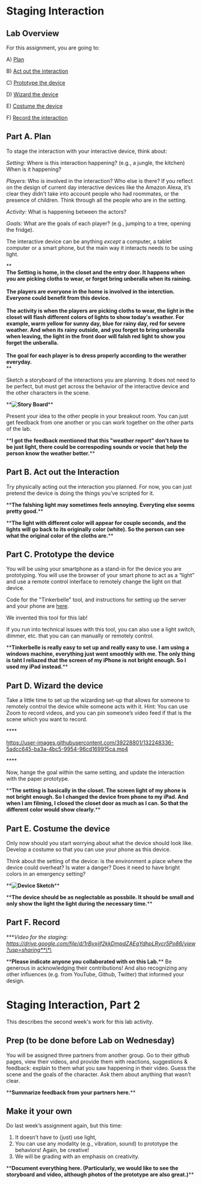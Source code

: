 

# Staging Interaction

## Lab Overview
For this assignment, you are going to:

A) [Plan](#part-a-plan) 

B) [Act out the interaction](#part-b-act-out-the-interaction) 

C) [Prototype the device](#part-c-prototype-the-device)

D) [Wizard the device](#part-d-wizard-the-device) 

E) [Costume the device](#part-e-costume-the-device)

F) [Record the interaction](#part-f-record)


## Part A. Plan 

To stage the interaction with your interactive device, think about:

_Setting:_ Where is this interaction happening? (e.g., a jungle, the kitchen) When is it happening?

_Players:_ Who is involved in the interaction? Who else is there? If you reflect on the design of current day interactive devices like the Amazon Alexa, it’s clear they didn’t take into account people who had roommates, or the presence of children. Think through all the people who are in the setting.

_Activity:_ What is happening between the actors?

_Goals:_ What are the goals of each player? (e.g., jumping to a tree, opening the fridge). 

The interactive device can be anything *except* a computer, a tablet computer or a smart phone, but the main way it interacts needs to be using light.

\*\***<br>
The Setting is home, in the closet and the entry door. It happens when you are picking cloths to wear, or forget bring unberalla when its raining.<br><br>
The players are everyone in the home is involved in the interction. Everyone could benefit from this device.<br><br>
The activity is when the players are picking cloths to wear, the light in the closet will flash different colors of lights to show today's weather. For example, warm yellow for sunny day, blue for rainy day, red for severe weather. And when its rainy outside, and you forget to bring unberalla when leaving, the light in the front door will falsh red light to show you forget the unberalla.<br><br>
The goal for each player is to dress properly according to the werather everyday.<br>**\*\*

Sketch a storyboard of the interactions you are planning. It does not need to be perfect, but must get across the behavior of the interactive device and the other characters in the scene. 

\*\***![Story Board](https://github.com/SeanJPeng/Interactive-Lab-Hub/blob/Fall2021/Lab%201/sotryBoard.jpg)**\*\*

Present your idea to the other people in your breakout room. You can just get feedback from one another or you can work together on the other parts of the lab.

\*\***I got the feedback mentioned that this "weather report" don't have to be just light, there could be correspoding sounds or vocie that help the person know the weather better.**\*\*


## Part B. Act out the Interaction

Try physically acting out the interaction you planned. For now, you can just pretend the device is doing the things you’ve scripted for it. 

\*\***The falshing light may sometimes feels annoying. Everyting else seems pretty good.**\*\*

\*\***The light with different color will appear for couple seconds, and the lights will go back to its originally color (white). So the person can see what the original color of the cloths are.**\*\*


## Part C. Prototype the device

You will be using your smartphone as a stand-in for the device you are prototyping. You will use the browser of your smart phone to act as a “light” and use a remote control interface to remotely change the light on that device. 

Code for the "Tinkerbelle" tool, and instructions for setting up the server and your phone are [here](https://github.com/FAR-Lab/tinkerbelle).

We invented this tool for this lab! 

If you run into technical issues with this tool, you can also use a light switch, dimmer, etc. that you can can manually or remotely control.

\*\***Tinkerbelle is really easy to set up and really easy to use. I am using a windows machine, everything just went smoothly with me. The only thing is taht I reliazed that the screen of my iPhone is not bright enough. So I used my iPad instead.**\*\*


## Part D. Wizard the device
Take a little time to set up the wizarding set-up that allows for someone to remotely control the device while someone acts with it. Hint: You can use Zoom to record videos, and you can pin someone’s video feed if that is the scene which you want to record. 

\*\***

https://user-images.githubusercontent.com/39228801/132248336-5adcc645-ba3a-4bc5-9954-96cd169915ca.mp4

**\*\*

Now, hange the goal within the same setting, and update the interaction with the paper prototype. 

\*\***The setting is basically in the closet. The screen light of my phone is not bright enough. So I changed the device from phone to my iPad. And when I am filming, I closed the closet door as much as I can. So that the different color would show clearly.**\*\*


## Part E. Costume the device

Only now should you start worrying about what the device should look like. Develop a costume so that you can use your phone as this device.

Think about the setting of the device: is the environment a place where the device could overheat? Is water a danger? Does it need to have bright colors in an emergency setting?

\*\***![Device Sketch](https://github.com/SeanJPeng/Interactive-Lab-Hub/blob/Fall2021/Lab%201/deviceSketch.jpg)**\*\*

\*\***The device should be as neglectable as possbile. It should be small and only show the light the light during the necessary time.**\*\*


## Part F. Record

\*\***Video for the staging: https://drive.google.com/file/d/1rBvxijf2kkDmpdZAEgYdhpLRycr5Po86/view?usp=sharing**\*\*

\*\***Please indicate anyone you collaborated with on this Lab.**\*\*
Be generous in acknowledging their contributions! And also recognizing any other influences (e.g. from YouTube, Github, Twitter) that informed your design. 



# Staging Interaction, Part 2 

This describes the second week's work for this lab activity.


## Prep (to be done before Lab on Wednesday)

You will be assigned three partners from another group. Go to their github pages, view their videos, and provide them with reactions, suggestions & feedback: explain to them what you saw happening in their video. Guess the scene and the goals of the character. Ask them about anything that wasn’t clear. 

\*\***Summarize feedback from your partners here.**\*\*

## Make it your own

Do last week’s assignment again, but this time: 
1) It doesn’t have to (just) use light, 
2) You can use any modality (e.g., vibration, sound) to prototype the behaviors! Again, be creative!
3) We will be grading with an emphasis on creativity. 

\*\***Document everything here. (Particularly, we would like to see the storyboard and video, although photos of the prototype are also great.)**\*\*
